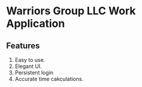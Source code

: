 # Warriors Group LLC Work Application

## Features 
1. Easy to use.
2. Elegant UI.
3. Persistent login
4. Accurate time cakculations.
